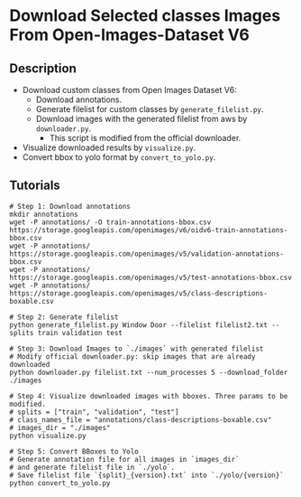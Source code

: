 # Download Selected classes Images From Open-Images-Dataset V6

## Description

+ Download custom classes from Open Images Dataset V6:
  + Download annotations.
  + Generate filelist for custom classes by `generate_filelist.py`.
  + Download images with the generated filelist from aws by `downloader.py`.
    + This script is modified from the official downloader.
+ Visualize downloaded results by `visualize.py`.
+ Convert bbox to yolo format by `convert_to_yolo.py`.

## Tutorials

```shell
# Step 1: Download annotations
mkdir annotations
wget -P annotations/ -O train-annotations-bbox.csv https://storage.googleapis.com/openimages/v6/oidv6-train-annotations-bbox.csv
wget -P annotations/ https://storage.googleapis.com/openimages/v5/validation-annotations-bbox.csv
wget -P annotations/ https://storage.googleapis.com/openimages/v5/test-annotations-bbox.csv
wget -P annotations/ https://storage.googleapis.com/openimages/v5/class-descriptions-boxable.csv

# Step 2: Generate filelist
python generate_filelist.py Window Door --filelist filelist2.txt --splits train validation test

# Step 3: Download Images to `./images` with generated filelist
# Modify official downloader.py: skip images that are already downloaded
python downloader.py filelist.txt --num_processes 5 --download_folder ./images

# Step 4: Visualize downloaded images with bboxes. Three params to be modified.
# splits = ["train", "validation", "test"]
# class_names_file = "annotations/class-descriptions-boxable.csv"
# images_dir = "./images"
python visualize.py

# Step 5: Convert BBoxes to Yolo
# Generate annotation file for all images in `images_dir`
# and generate filelist file in `./yolo`.
# Save filelist file `{split}_{version}.txt` into `./yolo/{version}`
python convert_to_yolo.py
```
